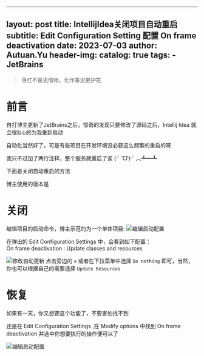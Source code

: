 
---
layout:     post
title:      IntellijIdea关闭项目自动重启
subtitle:   Edit Configuration Setting 配置 On frame deactivation
date:       2023-07-03
author:     Autuan.Yu
header-img: 
catalog: true
tags:
    - JetBrains
---
> 落红不是无情物，化作春泥更护花


# 前言
自打博主更新了JetBrains之后，惊奇的发现只要修改了源码之后，Intellij Idea 就会很`贴心`的为我重新启动  

自动化当然好了，可是有些项目在开发环境没必要这么频繁的重启的呀  

我只不过加了两行注释，整个服务就重启了诶  (╯‵□′)╯︵┻━┻  

下面是关闭自动重启的方法

博主使用的版本是
# 关闭


编辑项目的启动命令，博主示范的为一个单体项目:
![编辑启动配置](https://autuan-blog.oss-cn-shanghai.aliyuncs.com/on-frame-deactivation/070301.png)

在弹出的 Edit Configuration Settings 中，会看到如下配置：  
On frame deactivation : Update classes and resources  

![修改自动更新](https://autuan-blog.oss-cn-shanghai.aliyuncs.com/on-frame-deactivation/070302.png)
点击旁边的 `x` 或者在下拉菜单中选择 `Do nothing` 即可，当然，你也可以根据自己的需要选择 `Update Resources`


# 恢复
如果有一天，你又想要这个功能了，不要害怕找不到

还是在 Edit Configuration Settings ,在 Modify options 中找到 On frame deactivation 并选中你想要执行的操作便可以了

![编辑启动配置](https://autuan-blog.oss-cn-shanghai.aliyuncs.com/on-frame-deactivation/070303.png)

